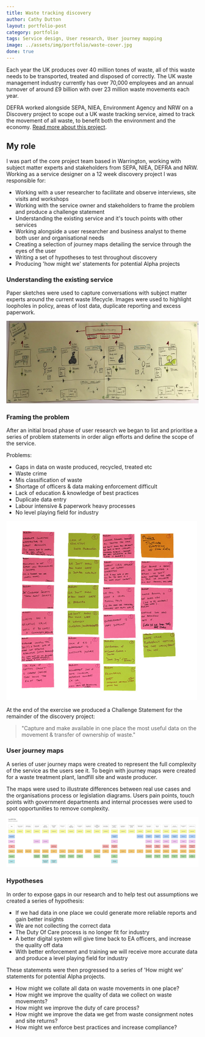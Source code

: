 ```yaml
---
title: Waste tracking discovery
author: Cathy Dutton
layout: portfolio-post
category: portfolio
tags: Service design, User research, User journey mapping
image: ../assets/img/portfolio/waste-cover.jpg
done: true
---
```


<p class="highlight-quote">
 Each year the UK produces over 40 million tones of waste, all of this waste needs to be transported, treated and disposed of correctly. The UK waste management industry currently has over 70,000 employees and an annual turnover of around £9 billion with over 23 million waste movements each year.
</p>

DEFRA worked alongside SEPA, NIEA, Environment Agency and NRW on a Discovery project to scope out a UK waste tracking service, aimed to track the movement of all waste, to benefit both the environment and the economy. <a href="https://defradigital.blog.gov.uk/2018/01/15/a-new-discovery-for-tracking-waste/" title="Waste discovery project">Read more about this project</a>.

<h2 class="heading">My role</h2>
I was part of the core project team based in Warrington, working with subject matter experts and stakeholders from SEPA, NIEA, DEFRA and NRW. Working as a service designer on a 12 week discovery project I was responsible for:

 * Working with a user researcher to facilitate and observe interviews, site visits and workshops
 * Working with the service owner and stakeholders to frame the problem and produce a challenge statement
 * Understanding the existing service and it's touch points with other services
 * Working alongside a user researcher and business analyst to theme both user and organisational needs
 * Creating a selection of journey maps detailing the service through the eyes of the user
 * Writing a set of hypotheses to test throughout discovery
 * Producing 'how might we' statements for potential Alpha projects

<!-- Add stats on number of survey responses and user interviews and site visits   -->

<h3 class="heading">Understanding the existing service</h3>

Paper sketches were used to capture conversations with subject matter experts around the current waste lifecycle. Images were used to highlight loopholes in policy, areas of lost data, duplicate reporting and excess paperwork.

<section class="portfolio-images">
<div class="portfolio-piece-wrapper-full">
    <div class="portfolio-piece">
        <img src="../assets/img/portfolio/waste-tracking/service-sketch.jpg" class="portfolio-piece__img"  alt="Waste tracking existing service sketch">
    </div>
</div>
</section>


<h3 class="heading">Framing the problem</h3>

After an initial broad phase of user research we began to list and prioritise a series of problem statements in order align efforts and define the scope of the service.

Problems:

 * Gaps in data on waste produced, recycled, treated etc
 * Waste crime
 * Mis classification of waste
 * Shortage of officers &amp; data making enforcement difficult
 * Lack of education &amp; knowledge of best practices
 * Duplicate data entry
 * Labour intensive &amp; paperwork heavy processes
 * No level playing field for industry

<section class="portfolio-images">
 <div class="portfolio-piece-wrapper">
    <div class="portfolio-piece">
        <img src="../assets/img/portfolio/waste-tracking/problem-statements.jpg" class="portfolio-piece__img"  alt="Waste industry problem statements">
    </div>
</div>
</section> 

At the end of the exercise we produced a Challenge Statement for the remainder of the discovery project:

 <blockquote>
 "Capture and make available in one place the most useful data on the movement &amp; transfer of ownership of waste."
</blockquote> 

<!-- <h3 class="heading">User needs - Organisational needs - Policy</h3> 

Throughout discovery we captured the needs of the users as well as the needs of the organisation and Policy. To keep these needs fresh and in our minds we created a visual representation.

<section class="portfolio-images">
 <div class="portfolio-piece-wrapper">
    <div class="portfolio-piece">
        <img src="../assets/img/portfolio/waste-tracking/user-needs.jpg" class="portfolio-piece__img"  alt="User and organisartional needs">
    </div>
</div>
</section>  -->


 <h3 class="heading">User journey maps</h3>

A series of user journey maps were created to represent the full complexity of the service as the users see it. To begin with journey maps were created for a waste treatment plant, landfill site and waste producer.

The maps were used to illustrate differences between real use cases and the organisations process or legislation diagrams. Users pain points, touch points with government departments and internal processes were used to spot opportunities to remove complexity.

<section class="portfolio-images">
    <div class="portfolio-piece-wrapper-full">
        <div class="portfolio-piece">
            <img src="../assets/img/portfolio/waste-tracking/journey-map.jpg" class="portfolio-piece__img"  alt="Landfil user journey map">
        </div>
    </div>
</section>


<h3 class="heading">Hypotheses</h3>  

In order to expose gaps in our research and to help test out assumptions we created a series of hypothesis:

*  If we had data in one place we could generate more reliable reports and gain better insights
* We are not collecting the correct data
* The Duty Of Care process is no longer fit for industry
* A better digital system will give time back to EA officers, and increase the quality off data 
* With better enforcement and training we will receive more accurate data and produce a level playing field for industry

These statements were then progressed to a series of 'How might we' statements for potential Alpha projects.

* How might we collate all data on waste movements in one place?
* How might we improve the quality of data we collect on waste movements?
* How might we improve the duty of care process?
* How might we improve the data we get from waste consignment notes and site returns?
* How might we enforce best practices and increase compliance?


<!-- <h3 class="heading">Outputs</h3>   -->

<!-- Add Buisness case elements

1) Data - what do we have to collect - what do users use - Reporting needs - reg changes


2) Flexibility - Dont impose a system on me


3) Systems - API - data store - reporting - Invoicing

   -->

<!--

Top 10 user needs
top 10 org needs

-->

<!--  
<section class="portfolio-images">
    <blockquote>
        <p>Cathy Joined DEFRA as an Interaction Designer but is currently demonstrating all the skills and capabilities of a Service Designer.  Cathy is able to think strategically and understands the context she is working in. Cathy is showing great resilience and supporting the Service Owner through discovery. </p>

        <p>Cathy is very much leading the service design aspect of the waste tracking discovery, and now she has finally received the tools, I think we will see some great output coming from Cathy.</p>

        <p>Cathy is very user centered, creative and is a great advocate for agile and digital ways of working.  Cathy is great at taking ideas and running with them.</p>
    </blockquote> 
    <p class="quote-name">Feedback on service design role</p> 
</section> -->
